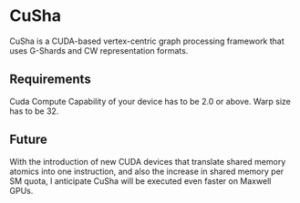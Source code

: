 CuSha
=====

CuSha is a CUDA-based vertex-centric graph processing framework that uses G-Shards and CW representation formats.


Requirements
-----
 Cuda Compute Capability of your device has to be 2.0 or above.
 Warp size has to be 32.
 
 
Future
-----
With the introduction of new CUDA devices that translate shared memory atomics into one instruction, and also the increase in shared memory per SM quota, I anticipate CuSha will be executed even faster on Maxwell GPUs.  
